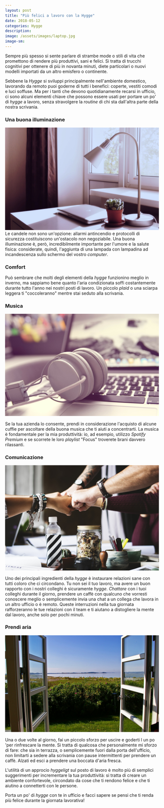 ```yaml
---
layout: post
title: "Più felici a lavoro con la Hygge"
date: 2018-05-12
categories: Hygge
description:
image: /assets/images/laptop.jpg
image-sm:
---
```

Sempre più spesso si sente parlare di strambe mode o stili di vita che promettono di rendere più produttivi, sani e felici. Si tratta di trucchi cognitivi per ottenere di più in novanta minuti, diete particolari o nuovi modelli importati da un altro emisfero o continente.  

Sebbene la _Hygge_ si sviluppi principalmente nell'ambiente domestico, lavorando da remoto puoi goderne di tutti i benefici: coperte, vestiti comodi e luci soffuse. Ma per i tanti che devono quotidianamente recarsi in ufficio, ci sono alcuni elementi chiave che possono essere usati per portare un po' di _hygge_ a lavoro, senza stravolgere la _routine_ di chi sta dall'altra parte della nostra scrivania.

### Una buona illuminazione  

![](/assets/images/lamp.jpg)
Le candele non sono un'opzione: allarmi antincendio e protocolli di sicurezza costituiscono un'ostacolo non negoziabile. Una buona illuminazione è, però, incredibilmente importante per l'umore e la salute fisica: considerate, quindi, l'aggiunta di una lampada con lampadina ad incandescenza sullo schermo del vostro _computer_.

### Comfort  

Può sembrare che molti degli elementi della _hygge_ funzionino meglio in inverno, ma sappiamo bene quanto l'aria condizionata soffi costantemente durante tutto l'anno nei nostri posti di lavoro. Un piccolo _plaid_ o una sciarpa leggera ti "coccoleranno" mentre stai seduto alla scrivania.


### Musica   

![](/assets/images/head.jpg)

Se la tua azienda lo consente, prendi in considerazione l'acquisto di alcune cuffie per ascoltare della buona musica che ti aiuti a concentrarti. La musica è fondamentale per la mia produttività: io, ad esempio, utilizzo _Spotify Premium_ e se scorrete le loro _playlist_ "Focus" troverete brani davvero rilassanti.

### Comunicazione   

![](/assets/images/action.jpg)

Uno dei principali ingredienti della _hygge_ è instaurare relazioni sane con tutti coloro che ci circondano. Tu non sei il tuo lavoro, ma avere un buon rapporto con i nostri colleghi è sicuramente _hygge_. _Chattare_ con i tuoi colleghi durante il giorno, prendere un caffè con qualcuno che vorresti conoscere meglio o semplicemente invia una chat a un collega che lavora in un altro ufficio o è remoto. Queste interruzioni nella tua giornata rafforzeranno le tue relazioni con il team e ti aiutano a distogliere la mente dal lavoro, anche solo per pochi minuti.


### Prendi aria  

![](/assets/images/open.jpg)

Una o due volte al giorno, fai un piccolo sforzo per uscire e goderti l un po 'per rinfrescare la mente.
Si tratta di qualcosa che personalmente mi sforzo di fare: che sia in terrazza, o semplicemente fuori dalla porta dell'ufficio, non limitarti a sedere alla scrivania con pause intermittenti per prendere un caffè. Alzati ed esci a prendere una boccata d'aria fresca.


L'utilità di un approcio _hyggeligt_ sul posto di lavoro è molto più di semplici suggerimenti per incrementare la tua produttività: si tratta di creare un ambiente confortevole, circondato da cose che ti rendono felice e che ti aiutino a connetterti con le persone.

Porta un po' di _hygge_ con te in ufficio e facci sapere se pensi che ti renda più felice durante la giornata lavorativa!
